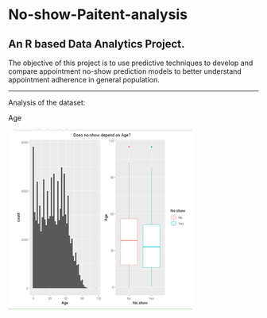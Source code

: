 # No-show-Paitent-analysis

## An R based Data Analytics Project.

The objective of this project is to use predictive techniques to develop and compare appointment no-show prediction models to better understand appointment adherence in general population. 

---------------------------------------------------------------------------------------------------------

Analysis of the dataset:

Age


![Age](/Img/Age.png)
